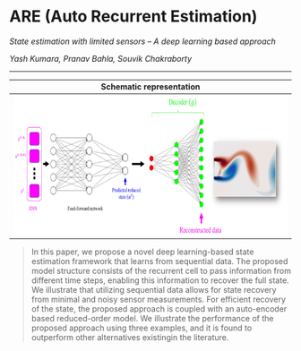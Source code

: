 # ARE (Auto Recurrent Estimation)
*State estimation with limited sensors – A deep learning based approach*

*Yash Kumara, Pranav Bahla, Souvik Chakraborty*

---
  
</center>  
  
| Schematic representation |
| ------------- |  
|<img src="img/are_pred1.png" width="650" height="250">|
  
</center>

> In this paper, we propose a novel deep learning-based state estimation framework that learns from sequential data. The proposed model structure consists of the recurrent cell to pass information from different time steps, enabling this information to recover the full state. We illustrate that utilizing sequential data allows for state recovery from minimal and noisy sensor measurements. For efficient recovery of the state, the proposed approach is coupled with an auto-encoder based reduced-order model. We illustrate the performance of the proposed approach using three examples, and it is found to outperform other alternatives existingin the literature.
